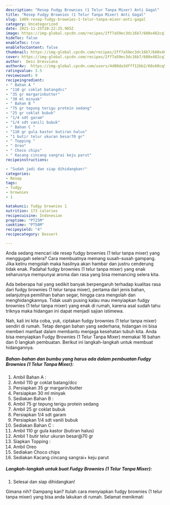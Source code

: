 ```yaml
---
description: "Resep Fudgy Brownies (1 Telur Tanpa Mixer) Anti Gagal"
title: "Resep Fudgy Brownies (1 Telur Tanpa Mixer) Anti Gagal"
slug: 1409-resep-fudgy-brownies-1-telur-tanpa-mixer-anti-gagal
category: Uncategorized
date: 2021-11-25T20:22:25.965Z
image: https://img-global.cpcdn.com/recipes/2ff7a59ec3dc16b7/680x482cq70/fudgy-brownies-1-telur-tanpa-mixer-foto-resep-utama.jpg
hideToc: false
enableToc: true
enableTocContent: false
thumbnail: https://img-global.cpcdn.com/recipes/2ff7a59ec3dc16b7/680x482cq70/fudgy-brownies-1-telur-tanpa-mixer-foto-resep-utama.jpg
cover: https://img-global.cpcdn.com/recipes/2ff7a59ec3dc16b7/680x482cq70/fudgy-brownies-1-telur-tanpa-mixer-foto-resep-utama.jpg
author:  Desi Dresviana
authorAv:  https://img-global.cpcdn.com/users/4d88da3dfff12bb2/60x60cq50/avatar.jpg
ratingvalue: 3.5
reviewcount: 9
recipeingredient:
- " Bahan A "
- "110 gr coklat batangdcc"
- "35 gr margarinbutter"
- "30 ml minyak"
- " Bahan B "
- "75 gr tepung terigu protein sedang"
- "25 gr coklat bubuk"
- "1/4 sdt garam"
- "1/4 sdt vanili bubuk"
- " Bahan C "
- "110 gr gula kastor butiran halus"
- "1 butir telur ukuran besar70 gr"
- " Topping "
- " Oreo"
- " Choco chips"
- " Kacang cincang sangrai keju parut"
recipeinstructions:

- "Sudah jadi dan siap dihidangkan!"
categories:
- Resep
tags:
- fudgy
- brownies
- 1

katakunci: fudgy brownies 1 
nutrition: 173 calories
recipecuisine: Indonesian
preptime: "PT25M"
cooktime: "PT50M"
recipeyield: "4"
recipecategory: Dessert

---
```



Anda sedang mencari ide resep fudgy brownies (1 telur tanpa mixer) yang menggugah selera? Cara membuatnya memang susah-susah gampang. Jika keliru mengolah maka hasilnya akan hambar dan justru cenderung tidak enak. Padahal fudgy brownies (1 telur tanpa mixer) yang enak seharusnya mempunyai aroma dan rasa yang bisa memancing selera kita.


Ada beberapa hal yang sedikit banyak berpengaruh terhadap kualitas rasa dari fudgy brownies (1 telur tanpa mixer), pertama dari jenis bahan, selanjutnya pemilihan bahan segar, hingga cara mengolah dan menghidangkannya. Tidak usah pusing kalau mau menyiapkan fudgy brownies (1 telur tanpa mixer) yang enak di rumah, karena asal sudah tahu triknya maka hidangan ini dapat menjadi sajian istimewa.




Nah, kali ini kita coba, yuk, ciptakan fudgy brownies (1 telur tanpa mixer) sendiri di rumah. Tetap dengan bahan yang sederhana, hidangan ini bisa memberi manfaat dalam membantu menjaga kesehatan tubuh kita. Anda bisa menyiapkan Fudgy Brownies (1 Telur Tanpa Mixer) memakai 16 bahan dan 0 langkah pembuatan. Berikut ini langkah-langkah untuk membuat hidangannya.

<!--inarticleads1-->

##### Bahan-bahan dan bumbu yang harus ada dalam pembuatan Fudgy Brownies (1 Telur Tanpa Mixer):

1. Ambil  Bahan A :
1. Ambil 110 gr coklat batang/dcc
1. Persiapkan 35 gr margarin/butter
1. Persiapkan 30 ml minyak
1. Sediakan  Bahan B :
1. Ambil 75 gr tepung terigu protein sedang
1. Ambil 25 gr coklat bubuk
1. Persiapkan 1/4 sdt garam
1. Persiapkan 1/4 sdt vanili bubuk
1. Sediakan  Bahan C :
1. Ambil 110 gr gula kastor (butiran halus)
1. Ambil 1 butir telur ukuran besar@70 gr
1. Siapkan  Topping :
1. Ambil  Oreo
1. Sediakan  Choco chips
1. Sediakan  Kacang cincang sangrai+ keju parut




<!--inarticleads2-->

##### Langkah-langkah untuk buat Fudgy Brownies (1 Telur Tanpa Mixer):


1. Selesai dan siap dihidangkan!



Gimana nih? Gampang kan? Itulah cara menyiapkan fudgy brownies (1 telur tanpa mixer) yang bisa anda lakukan di rumah. Selamat menikmati
